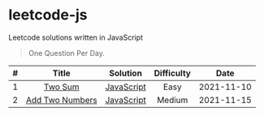 # leetcode-js
Leetcode solutions written in JavaScript
> One Question Per Day.

| # | Title | Solution | Difficulty | Date
| :---: | :---: | :---: | :---: | :---: |
| 1  |  [Two Sum](https://leetcode-cn.com/problems/two-sum/) | [JavaScript](./algorithm/javascript/01.md) | Easy | 2021-11-10 |
| 2  |  [Add Two Numbers](https://leetcode-cn.com/problems/add-two-numbers/) | [JavaScript](./algorithm/javascript/02/) | Medium | 2021-11-15 |

